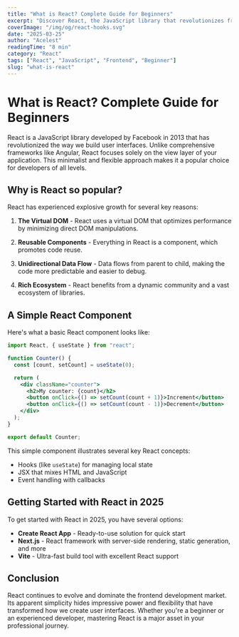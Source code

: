 ```yaml
---
title: "What is React? Complete Guide for Beginners"
excerpt: "Discover React, the JavaScript library that revolutionizes frontend development, and learn why so many developers love it."
coverImage: "/img/og/react-hooks.svg"
date: "2025-03-25"
author: "Acelest"
readingTime: "8 min"
category: "React"
tags: ["React", "JavaScript", "Frontend", "Beginner"]
slug: "what-is-react"
---
```


# What is React? Complete Guide for Beginners

React is a JavaScript library developed by Facebook in 2013 that has revolutionized the way we build user interfaces. Unlike comprehensive frameworks like Angular, React focuses solely on the view layer of your application. This minimalist and flexible approach makes it a popular choice for developers of all levels.

## Why is React so popular?

React has experienced explosive growth for several key reasons:

1. **The Virtual DOM** - React uses a virtual DOM that optimizes performance by minimizing direct DOM manipulations.

2. **Reusable Components** - Everything in React is a component, which promotes code reuse.

3. **Unidirectional Data Flow** - Data flows from parent to child, making the code more predictable and easier to debug.

4. **Rich Ecosystem** - React benefits from a dynamic community and a vast ecosystem of libraries.

## A Simple React Component

Here's what a basic React component looks like:

```jsx
import React, { useState } from "react";

function Counter() {
  const [count, setCount] = useState(0);

  return (
    <div className="counter">
      <h2>My counter: {count}</h2>
      <button onClick={() => setCount(count + 1)}>Increment</button>
      <button onClick={() => setCount(count - 1)}>Decrement</button>
    </div>
  );
}

export default Counter;
```

This simple component illustrates several key React concepts:

- Hooks (like `useState`) for managing local state
- JSX that mixes HTML and JavaScript
- Event handling with callbacks

## Getting Started with React in 2025

To get started with React in 2025, you have several options:

- **Create React App** - Ready-to-use solution for quick start
- **Next.js** - React framework with server-side rendering, static generation, and more
- **Vite** - Ultra-fast build tool with excellent React support

## Conclusion

React continues to evolve and dominate the frontend development market. Its apparent simplicity hides impressive power and flexibility that have transformed how we create user interfaces. Whether you're a beginner or an experienced developer, mastering React is a major asset in your professional journey.
